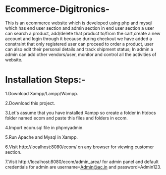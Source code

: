 # Ecommerce-Digitronics-

This is an ecommerce website which is developed using php and mysql which has end user section and admin section in end user section a user can search a product, add/delete that product to/from the cart,create a new account and login through it because during checkout we have added a constraint that only registered user can proceed to order a product, user can also edit their personal details and track shipment status; In admin a admin can add other vendors/user,  monitor and control all the activities of website.

# Installation Steps:-

1.Download Xampp/Lampp/Wampp.

2.Download this project.

3.Let's assume that you have installed Xampp so create a folder in htdocs folder named ecom and paste this files and folders in ecom.

4.Import ecom.sql file in phpmyadmin.

5.Run Apache and Mysql in Xampp.

6.Visit http://localhost:8080/ecom/ on any browser for viewing customer section.

7.Visit http://localhost:8080/ecom/admin_area/ for admin panel and default credentials for admin are username=Admin@ac.in and password=Admin123.
